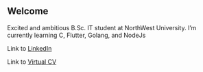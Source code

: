 ## Welcome

Excited and ambitious B.Sc. IT student at NorthWest University.
I’m currently learning C, Flutter, Golang, and NodeJs

Link to [LinkedIn](https://www.linkedin.com/in/wimpie-botha-1b5902320/)

Link to [Virtual CV](wimpie-botha.github.io)
<!--
**Wimpie-Botha/Wimpie-Botha** is a ✨ _special_ ✨ repository because its `README.md` (this file) appears on your GitHub profile.

Here are some ideas to get you started:

- 🔭 I’m currently working on ...
- 🌱 I’m currently learning ...
- 👯 I’m looking to collaborate on ...
- 🤔 I’m looking for help with ...
- 💬 Ask me about ...
- 📫 How to reach me: ...
- 😄 Pronouns: ...
- ⚡ Fun fact: ...
-->
